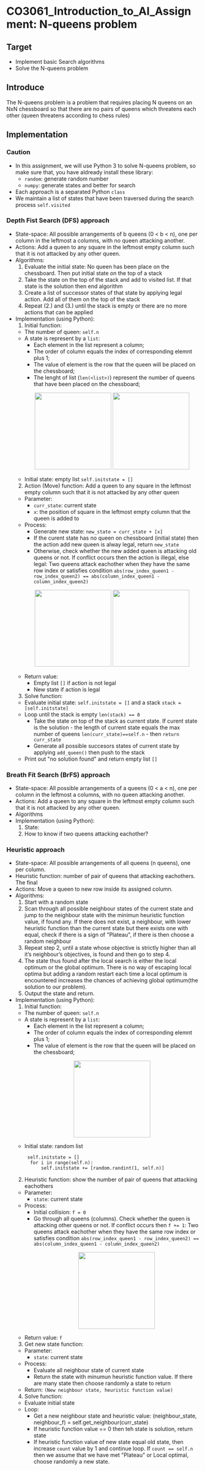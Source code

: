 # CO3061_Introduction_to_AI_Assignment: N-queens problem
## Target
- Implement basic Search algorithms
- Solve the N-queens problem
## Introduce
The N-queens problem is a problem that requires placing N queens on an NxN chessboard so that there are no pairs of queens which threatens each other (queen threatens according to chess rules)
## Implementation
### Caution
- In this assignment, we will use Python 3 to solve N-queens problem, so make sure that, you have aldready install these library: 
  + ```random```: generate random number
  + ```numpy```: generate states and better for search
- Each approach is a separated Python ```class```
- We maintain a list of states that have been traversed during the search process ```self.visited```
### Depth Fist Search (DFS) approach
- State-space: All possible arrangements of b queens (0 < b < n), one per column in the leftmost a columns, with no queen attacking another.
- Actions: Add a queen to any square in the leftmost empty column such that it is not attacked by any other queen.
- Algorithms:
  1. Evaluate the initial state: No queen has been place on the chessboard. Then put initial state on the top of a stack
  2. Take the state on the top of the stack and add to visited list. If that state is the solution then end algorithm
  3. Create a list of successor states of that state by applying legal action. Add all of them on the top of the stack
  4. Repeat (2.) and (3.) until the stack is empty or there are no more actions that can be applied
- Implementation (using Python):
  1. Initial function:
    + The number of queen: ```self.n```
    + A state is represent by a ```list```:
       * Each element in the list represent a column;
       * The order of column equals the index of corresponding elemnt plus 1;
       * The value of element is the row that the queen will be placed on the chessboard; 
       * The lenght of list (```len(<list>)```) represent the number of queens that have been placed on the chessboard; 
        <p align="center">
          <img src="./img/pic1.png" height="200">
          <img src="./img/pic2.png" height="200">
        </p>
    + Initial state: empty list ```self.initstate = []```
  2. Action (Move) function: Add a queen to any square in the leftmost empty column such that it is not attacked by any other queen
    + Parameter:
        * ```curr_state```: current state
        * ```x```: the position of square in the leftmost empty column that the queen is added to
    + Process:
        * Generate new state: ```new_state = curr_state + [x]```
        * If the curent state has no queen on chessboard (initial state) then the action add new queen is alway legal, return ```new_state```
        * Otherwise, check whether the new added queen is attacking old queens or not. If conflict occurs then the action is illegal, else legal: Two queens attack eachother when they have the same row index or satisfies condition ```abs(row_index_queen1 - row_index_queen2) == abs(column_index_queen1 - column_index_queen2)```
        <p align="center">
          <img src="./img/pic3.png" height="200">
          <img src="./img/pic4.png" height="200">
        </p>
    + Return value:
        * Empty list ```[]``` if action is not legal
        * New state if action is legal
  3. Solve function:
    + Evaluate initial state: ```self.initstate = []``` and a stack  ```stack = [self.initstate]```
    + Loop until the stack is empty ```len(stack) == 0```
      * Take the state on top of the stack as current state. If curent state is the solution - the length of current state equals the max number of queens ```len(curr_state)==self.n``` - then ```return curr_state```
      * Generate all possible succesors states of current state by applying ```add_queen()``` then push to the stack
    + Print out "no solution found" and return empty list ```[]```
### Breath Fít Search (BrFS) approach
- State-space: All possible arrangements of a queens (0 < a < n), one per column in the leftmost a columns, with no queen attacking another.
- Actions: Add a queen to any square in the leftmost empty column such that it is not attacked by any other queen.
- Algorithms
- Implementation (using Python):
  1. State:
  2. How to know if two queens attacking eachother?
### Heuristic approach
- State-space: All possible arrangements of all queens (n queens), one per column.
- Heuristic function: number of pair of queens that attacking eachothers. The final
- Actions: Move a queen to new row inside its assigned column.
- Algorithms:
  1. Start with a random state
  2. Scan through all possible neighbour states of the current state and jump to the neighbour state with the minimun heuristic function value, if found any. If there does not exist, a neighbour, with lower heuristic function than the current state but there exists one with equal, check if there is a sign of "Plateau", if there is then choose a random neighbour
  3. Repeat step 2, until a state whose objective is strictly higher than all it’s neighbour’s objectives, is found and then go to step 4.
  4. The state thus found after the local search is either the local optimum or the global optimum. There is no way of escaping local optima but adding a random restart each time a local optimum is encountered increases the chances of achieving global optimum(the solution to our problem).
  5. Output the state and return.
- Implementation (using Python):
  1. Initial function:
    + The number of queen: ```self.n```
    + A state is represent by a ```list```:
       * Each element in the list represent a column;
       * The order of column equals the index of corresponding elemnt plus 1;
       * The value of element is the row that the queen will be placed on the chessboard; 
        <p align="center">
          <img src="./img/pic2.png" height="200">
        </p>
    + Initial state: random list
      ```
       self.initstate = []
        for i in range(self.n):
            self.initstate += [random.randint(1, self.n)]
      ```
  2. Heuristic function: show the number of pair of queens that attacking eachothers
    + Parameter:
      * ```state```: current state
    + Process:
      * Initial collision: ```f = 0```
      * Go through all queens (columns). Check whether the queen is attacking other queens or not. If conflict occurs then ```f += 1```: Two queens attack eachother when they have the same row index or satisfies condition ```abs(row_index_queen1 - row_index_queen2) == abs(column_index_queen1 - column_index_queen2)```
        <p align="center">
          <img src="./img/pic5.png" height="200">
        </p>
    + Return value: ```f```
  3. Get new state function:
    + Parameter:
      * ```state```: current state
    + Process:
      * Evaluate all neighbour state of current state
      * Return the state with minumun heuristic function value. If there are many state then choose randomly a state to return
    + Return:  ```(New neighbour state, heuristic function value)``` 
  4. Solve function:
    + Evaluate initial state
    + Loop:
      * Get a new neighbour state and heuristic value: (neighbour_state, neighbour_f) = self.get_neighbour(curr_state)
      * If heuristic function value == 0 then teh state is solution, return state
      * If heuristic function value of new state equal old state, then increase ```count``` value by 1 and continue loop. If ```count == self.n``` then we assume that we have met "Plateau" or Local optimal, choose randomly a new state.
